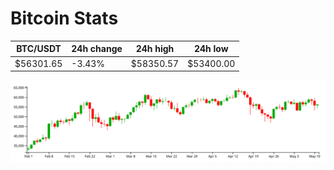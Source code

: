 # Bitcoin Stats

BTC/USDT|24h change|24h high|24h low|
|---|---|---|---|
|$56301.65|-3.43%|$58350.57|$53400.00|

<img src="./chart.svg">
